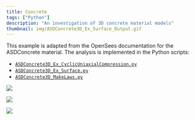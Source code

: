 ```yaml
---
title: Concrete
tags: ["Python"]
description: "An investigation of 3D concrete material models"
thumbnail: img/ASDConcrete3D_Ex_Surface_Output.gif
---
```



This example is adapted from the OpenSees documentation for the ASDConcrete material.
The analysis is implemented in the Python scripts:

- [`ASDConcrete3D_Ex_CyclicUniaxialCompression.py`](ASDConcrete3D_Ex_CyclicUniaxialCompression.py)
- [`ASDConcrete3D_Ex_Surface.py`](ASDConcrete3D_Ex_Surface.py)
- [`ASDConcrete3D_MakeLaws.py`](ASDConcrete3D_MakeLaws.py)

![](ASDConcrete3D_Ex_Surface_Output.gif)

![](ASDConcrete3D_Ex_CyclicUniaxialCompression.gif)

![](ASDConcrete3D_Ex_CyclicUniaxialTension.gif)



